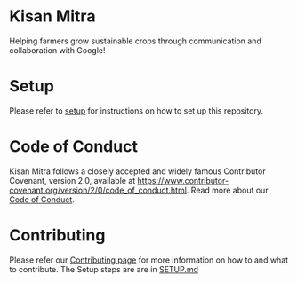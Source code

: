 # Kisan Mitra
Helping farmers grow sustainable crops through communication and collaboration with Google!

# Setup

Please refer to [setup](./SETUP.md) for instructions on how to set up this repository.

# Code of Conduct

Kisan Mitra follows a closely accepted and widely famous Contributor Covenant, version 2.0, available at https://www.contributor-covenant.org/version/2/0/code_of_conduct.html. Read more about our [Code of Conduct](./CODE_OF_CONDUCT.md).

# Contributing

Please refer our [Contributing page](./CONTRIBUTING.md) for more information on how to and what to contribute. The Setup steps are are in [SETUP.md](./SETUP.md)